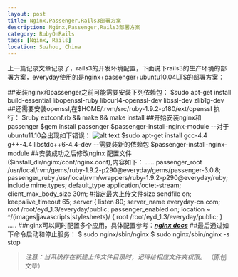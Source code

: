 ```yaml
---
layout: post
title: Nginx,Passenger,Rails3部署方案
description: Nginx,Passenger,Rails3部署方案
category: RubyOnRails
tags: [Nginx, Rails]
location: Suzhou, China
---
```

上一篇记录文章记录了，rails3的开发环境配置，下面说下rails3的生产环境的部署方案，everyday使用的是nginx+passenger+ubuntu10.04LTS的部署方案：

##安装nginx和passenger之前可能需要安装下列依赖包：
    $sudo apt-get install build-essential libopenssl-ruby libcurl4-openssl-dev libssl-dev zlib1g-dev
##还需要安装openssl,在$HOME/.rvm/src/ruby-1.9.2-p180/ext/openssl 执行：
    $ruby extconf.rb && make && make install
##开始安装nginx和passenger
    $gem install passenger
    $passenger-install-nginx-module  --对于ubuntu11.10会出现如下错误：
    ![alt text][1]
    $sudo apt-get install gcc-4.4 g++-4.4 libstdc++6-4.4-dev   --需要装新的依赖包
    $passenger-install-nginx-module
##安装成功之后修改nginx 配置文件($install_dir/nginx/conf/nginx.conf),内容如下：
    .....
    passenger_root /usr/local/rvm/gems/ruby-1.9.2-p290@everyday/gems/passenger-3.0.8;
    passenger_ruby /usr/local/rvm/wrappers/ruby-1.9.2-p290@everyday/ruby;
    include       mime.types;
    default_type  application/octet-stream;
    client_max_body_size 30m; #指定最大上传文件size
    sendfile        on;
    keepalive_timeout  65;
    server {
        listen       80;
        server_name  everyday-cn.com;
        root /root/eyd_1.3/everyday/public;
        passenger_enabled on;
        location ~ ^/(images|javascripts|stylesheets)/ {
            root /root/eyd_1.3/everyday/public;
        }
    .....
##nginx可以同时配置多个应用，具体配置参考：[***nginx docs***][2]
##最后通过如下命令启动和停止服务：
    $ sudo nginx/sbin/nginx
    $ sudo nginx/sbin/nginx -s stop
> *注意：当系统存在新建上传文件目录时，记得给相应文件夹权限。* （原创文章）

  [1]: http://www.everyday-cn.com/system/pictures/919/medium_Screenshot%20at%202011-10-25%2020:20:19.png?1319590229 "passenger_error_ubuntu11.10"
  [2]: http://nginx.org/en/docs/ "nginx reference"
